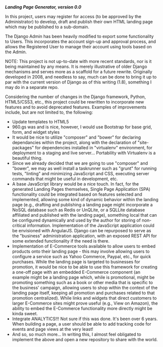 ***Landing Page Generator, version 0.0***

In this project, users may register for access (to be approved by the Administrator) to develop, draft and publish their
own HTML landing page which may be published to a sub-domain.

The Django Admin has been heavily modified to export some functionality to Users. This incorporates the account sign-up
and approval process, and allows the Registered User to manage their account using tools based on the Admin.

NOTE: This project is not up-to-date with more recent standards, nor is it being maintained by any means. 
It is merely illustrative of older Django
mechanisms and serves more as a scaffold for a future rewrite. Originally developed in 2008, and needless to say, much can be done to 
bring it up to par with the
current version of Django as of this writing (1.8), something I may do in a separate repo. 

Considering the number of changes in
the Django framework, Python, HTML5/CSS3, etc., this project could be rewritten to incorporate new features and to avoid
deprecated features. Examples of improvements include, but are not limited to, the following:

* Update templates to HTML5
* 960.gs was and is nice, however, I would use Bootstrap for base grid, form, and widget styles
* It would be nice to utilize "composer" and "bower" for declaring dependancies within the project, along with
the declaration of "site-packages" for dependencies installed in "virtualenv" environment, for deployment to a staging and live server... Portability
with Virtualenv is a beautiful thing.
* Since we already decided that we are going to use "composer" and "bower", we may as well install a taskrunner such
as "grunt" for running tests, "linting" and minimizing JavaScript and CSS, executing server commands that might be useful
in development, etc.
* A base JavaScript library would be a nice touch. In fact, for the generated Landing Pages themselves, 
Single Page Application 
(SPA) functionality could be integrated based on features selected and implemented, allowing some kind of dynamic behavior
within the landing page (e.g., drafting and publishing a landing page might incorporate a NoSQL database such as Redis or
UnQLite, or a SQLLite database affiliated and published with the landing page), something local that can be configured 
dynamically and used by the author for storing of non-critical information. Implementation of the JavaScript application
could be envisioned with AngularJS. Django can be repurposed to serve as the "business" administration application,
with an exposed REST API for some extended functionality if the need is there.
* Implementation of E-Commerce tools available to allow users to embed products onto their landing page - this may involve
allowing users to configure a service such as Yahoo Commerce, Paypal, etc., for quick purchases. While the landing page is targeted to businesses for promotion, it would be nice to be able to use this framework for creating a one-off page with
an embedded E-Commerce component (an example might be a landing page which, while is promotional, might be promoting
something such as a book or other media that is specific to the business' campaign, allowing users to shop within the
context of the landing page itself, keeping all promotion and purchases related to that promotion centralized). While links and widgets that direct customers
to larger E-Commerce sites might prove useful (e.g., View on Amazon), the ability to embed the E-Commerce 
functionality more directly might be kinda sweet.
* Integrate ANALYTICS!!! Not sure if this was done. It's been over 6 years. When building a page, a user should be able to add tracking code for events and page views at the very least!
* And so, so much more... In writing this, I almost feel obligated to implement the above and open a new repository to
share with the world.


